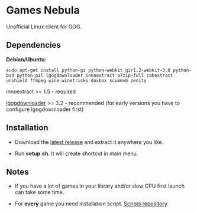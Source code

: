 # Games Nebula
Unofficial Linux client for GOG.

## Dependencies
**Debian/Ubuntu:**

    sudo apt-get install python-gi python-webkit gir1.2-webkit-3.0 python-bs4 python-pil lgogdownloader innoextract p7zip-full cabextract unshield ffmpeg wine winetricks dosbox scummvm zenity

innoextract >= 1.5 - required

[lgogdownloader](https://github.com/Sude-/lgogdownloader) >= 3.2 - recommended (for early versions you have to configure lgogdownloader first)
	
## Installation
- Download the [latest release](https://github.com/yancharkin/games_nebula/releases) and extract it anywhere you like.

- Run **setup.sh**. It will create shortcut in main menu.

## Notes
- If you have a lot of games in your library and/or slow CPU first launch can take some time.

- For **every** game you need installation script. [Scripts repository](https://github.com/yancharkin/games_nebula_goglib_scripts)
